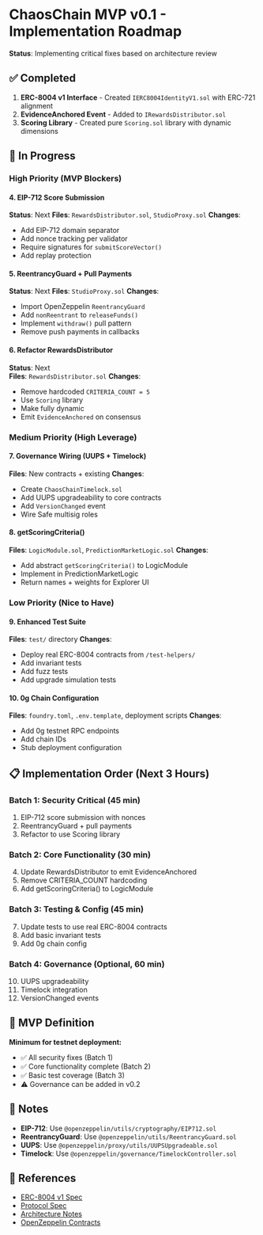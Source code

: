 # ChaosChain MVP v0.1 - Implementation Roadmap

**Status**: Implementing critical fixes based on architecture review

## ✅ Completed

1. **ERC-8004 v1 Interface** - Created `IERC8004IdentityV1.sol` with ERC-721 alignment
2. **EvidenceAnchored Event** - Added to `IRewardsDistributor.sol` 
3. **Scoring Library** - Created pure `Scoring.sol` library with dynamic dimensions

## 🚧 In Progress

### High Priority (MVP Blockers)

#### 4. EIP-712 Score Submission
**Status**: Next
**Files**: `RewardsDistributor.sol`, `StudioProxy.sol`
**Changes**:
- Add EIP-712 domain separator
- Add nonce tracking per validator
- Require signatures for `submitScoreVector()`
- Add replay protection

#### 5. ReentrancyGuard + Pull Payments
**Status**: Next
**Files**: `StudioProxy.sol`
**Changes**:
- Import OpenZeppelin `ReentrancyGuard`
- Add `nonReentrant` to `releaseFunds()`
- Implement `withdraw()` pull pattern
- Remove push payments in callbacks

#### 6. Refactor RewardsDistributor
**Status**: Next  
**Files**: `RewardsDistributor.sol`
**Changes**:
- Remove hardcoded `CRITERIA_COUNT = 5`
- Use `Scoring` library
- Make fully dynamic
- Emit `EvidenceAnchored` on consensus

### Medium Priority (High Leverage)

#### 7. Governance Wiring (UUPS + Timelock)
**Files**: New contracts + existing
**Changes**:
- Create `ChaosChainTimelock.sol`
- Add UUPS upgradeability to core contracts
- Add `VersionChanged` event
- Wire Safe multisig roles

#### 8. getScoringCriteria() 
**Files**: `LogicModule.sol`, `PredictionMarketLogic.sol`
**Changes**:
- Add abstract `getScoringCriteria()` to LogicModule
- Implement in PredictionMarketLogic
- Return names + weights for Explorer UI

### Low Priority (Nice to Have)

#### 9. Enhanced Test Suite
**Files**: `test/` directory
**Changes**:
- Deploy real ERC-8004 contracts from `/test-helpers/`
- Add invariant tests
- Add fuzz tests  
- Add upgrade simulation tests

#### 10. 0g Chain Configuration
**Files**: `foundry.toml`, `.env.template`, deployment scripts
**Changes**:
- Add 0g testnet RPC endpoints
- Add chain IDs
- Stub deployment configuration

## 📋 Implementation Order (Next 3 Hours)

### Batch 1: Security Critical (45 min)
1. EIP-712 score submission with nonces
2. ReentrancyGuard + pull payments
3. Refactor to use Scoring library

### Batch 2: Core Functionality (30 min)
4. Update RewardsDistributor to emit EvidenceAnchored
5. Remove CRITERIA_COUNT hardcoding
6. Add getScoringCriteria() to LogicModule

### Batch 3: Testing & Config (45 min)
7. Update tests to use real ERC-8004 contracts
8. Add basic invariant tests
9. Add 0g chain config

### Batch 4: Governance (Optional, 60 min)
10. UUPS upgradeability
11. Timelock integration
12. VersionChanged events

## 🎯 MVP Definition

**Minimum for testnet deployment:**
- ✅ All security fixes (Batch 1)
- ✅ Core functionality complete (Batch 2)
- ✅ Basic test coverage (Batch 3)
- ⚠️ Governance can be added in v0.2

## 📝 Notes

- **EIP-712**: Use `@openzeppelin/utils/cryptography/EIP712.sol`
- **ReentrancyGuard**: Use `@openzeppelin/utils/ReentrancyGuard.sol`
- **UUPS**: Use `@openzeppelin/proxy/utils/UUPSUpgradeable.sol`
- **Timelock**: Use `@openzeppelin/governance/TimelockController.sol`

## 🔗 References

- [ERC-8004 v1 Spec](../../ERC-8004-v1.md)
- [Protocol Spec](../../docs/protocol_spec_v0.1.md)
- [Architecture Notes](./ARCHITECTURE_NOTES.md)
- [OpenZeppelin Contracts](https://docs.openzeppelin.com/contracts/5.x/)

